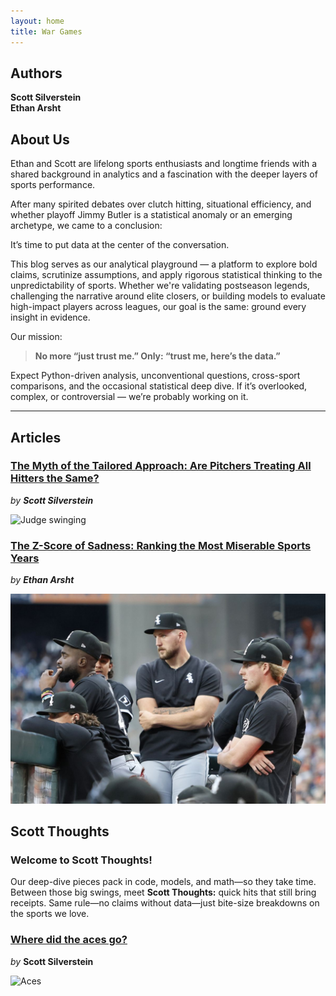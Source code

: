 ```yaml
---
layout: home
title: War Games
---
```


## Authors

**Scott Silverstein**  
**Ethan Arsht**

## About Us

Ethan and Scott are lifelong sports enthusiasts and longtime friends with a shared background in analytics and a fascination with the deeper layers of sports performance.

After many spirited debates over clutch hitting, situational efficiency, and whether playoff Jimmy Butler is a statistical anomaly or an emerging archetype, we came to a conclusion:

It’s time to put data at the center of the conversation.

This blog serves as our analytical playground — a platform to explore bold claims, scrutinize assumptions, and apply rigorous statistical thinking to the unpredictability of sports. Whether we're validating postseason legends, challenging the narrative around elite closers, or building models to evaluate high-impact players across leagues, our goal is the same: ground every insight in evidence.

Our mission:

> **No more “just trust me.” Only: “trust me, here’s the data.”**

Expect Python-driven analysis, unconventional questions, cross-sport comparisons, and the occasional statistical deep dive. If it’s overlooked, complex, or controversial — we’re probably working on it.

---

## Articles

### [The Myth of the Tailored Approach: Are Pitchers Treating All Hitters the Same?](https://silvesco94.github.io/Myth-of-the-Tailored-Approach/)
*by **Scott Silverstein***

![Judge swinging](https://raw.githubusercontent.com/silvesco94/war_games/main/assets/images/1.jpeg)

### [The Z-Score of Sadness: Ranking the Most Miserable Sports Years](https://ethanarsht.github.io/sports_index/)
*by **Ethan Arsht***

![White Sox](https://raw.githubusercontent.com/silvesco94/war_games/main/assets/images/2174756930.0.jpg)


## Scott Thoughts 

### Welcome to Scott Thoughts! 

Our deep-dive pieces pack in code, models, and math—so they take time. Between those big swings, meet **Scott Thoughts:** quick hits that still bring receipts. Same rule—no claims without data—just bite-size breakdowns on the sports we love.

### [Where did the aces go?](https://silvesco94.github.io/Where-did-the-aces-go-/)
*by* **Scott Silverstein**

![Aces](https://raw.githubusercontent.com/silvesco94/war_games/main/assets/images/aces_pic1.jpeg)

